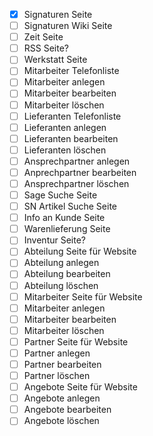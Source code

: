 - [x] Signaturen Seite
- [ ] Signaturen Wiki Seite
- [ ] Zeit Seite
- [ ] RSS Seite?
- [ ] Werkstatt Seite
- [ ] Mitarbeiter Telefonliste
- [ ] Mitarbeiter anlegen
- [ ] Mitarbeiter bearbeiten
- [ ] Mitarbeiter löschen
- [ ] Lieferanten Telefonliste
- [ ] Lieferanten anlegen
- [ ] Lieferanten bearbeiten
- [ ] Lieferanten löschen
- [ ] Ansprechpartner anlegen
- [ ] Anprechpartner bearbeiten
- [ ] Ansprechpartner löschen
- [ ] Sage Suche Seite
- [ ] SN Artikel Suche Seite
- [ ] Info an Kunde Seite
- [ ] Warenlieferung Seite
- [ ] Inventur Seite?
- [ ] Abteilung Seite für Website
- [ ] Abteilung anlegen
- [ ] Abteilung bearbeiten
- [ ] Abteilung löschen
- [ ] Mitarbeiter Seite für Website
- [ ] Mitarbeiter anlegen
- [ ] Mitarbeiter bearbeiten
- [ ] Mitarbeiter löschen
- [ ] Partner Seite für Website
- [ ] Partner anlegen
- [ ] Partner bearbeiten
- [ ] Partner löschen
- [ ] Angebote Seite für Website
- [ ] Angebote anlegen
- [ ] Angebote bearbeiten
- [ ] Angebote löschen